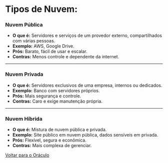 # Tipos de Nuvem:

### **Nuvem Pública**

- **O que é:** Servidores e serviços de um provedor externo, compartilhados com várias pessoas.
- **Exemplo:** AWS, Google Drive.
- **Prós:** Barato, fácil de usar e escalar.
- **Contras:** Menos controle e dependente da internet.

---

### **Nuvem Privada**

- **O que é:** Servidores exclusivos de uma empresa, internos ou dedicados.
- **Exemplo:** Banco com servidores próprios.
- **Prós:** Mais segurança e controle.
- **Contras:** Caro e exige manutenção própria.

---

### **Nuvem Híbrida**

- **O que é:** Mistura de nuvem pública e privada.
- **Exemplo:** Site público em nuvem pública, dados sensíveis em privada.
- **Prós:** Flexível, segura e econômica.
- **Contras:** Mais complexa de gerenciar.

[Voltar para o Oráculo](../../Oracle/Oráculo.md)